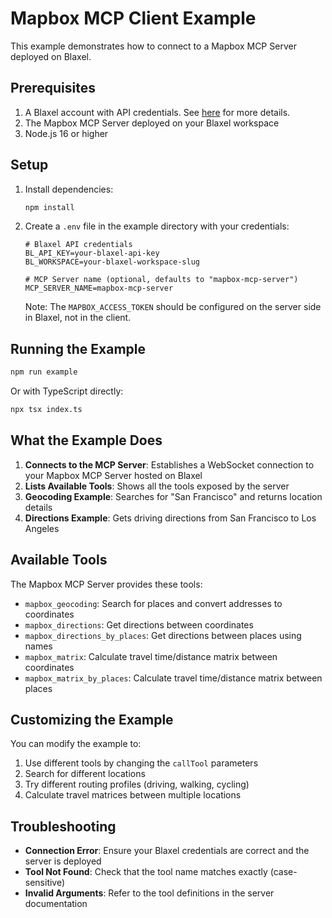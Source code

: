 # Mapbox MCP Client Example

This example demonstrates how to connect to a Mapbox MCP Server deployed on Blaxel.

## Prerequisites

1. A Blaxel account with API credentials. See [here](https://docs.blaxel.ai/Security/Access-tokens#api-keys) for more details.
2. The Mapbox MCP Server deployed on your Blaxel workspace
3. Node.js 16 or higher

## Setup

1. Install dependencies:
   ```bash
   npm install
   ```

2. Create a `.env` file in the example directory with your credentials:
   ```env
   # Blaxel API credentials
   BL_API_KEY=your-blaxel-api-key
   BL_WORKSPACE=your-blaxel-workspace-slug

   # MCP Server name (optional, defaults to "mapbox-mcp-server")
   MCP_SERVER_NAME=mapbox-mcp-server
   ```

   Note: The `MAPBOX_ACCESS_TOKEN` should be configured on the server side in Blaxel, not in the client.

## Running the Example

```bash
npm run example
```

Or with TypeScript directly:

```bash
npx tsx index.ts
```

## What the Example Does

1. **Connects to the MCP Server**: Establishes a WebSocket connection to your Mapbox MCP Server hosted on Blaxel
2. **Lists Available Tools**: Shows all the tools exposed by the server
3. **Geocoding Example**: Searches for "San Francisco" and returns location details
4. **Directions Example**: Gets driving directions from San Francisco to Los Angeles

## Available Tools

The Mapbox MCP Server provides these tools:

- `mapbox_geocoding`: Search for places and convert addresses to coordinates
- `mapbox_directions`: Get directions between coordinates
- `mapbox_directions_by_places`: Get directions between places using names
- `mapbox_matrix`: Calculate travel time/distance matrix between coordinates
- `mapbox_matrix_by_places`: Calculate travel time/distance matrix between places

## Customizing the Example

You can modify the example to:

1. Use different tools by changing the `callTool` parameters
2. Search for different locations
3. Try different routing profiles (driving, walking, cycling)
4. Calculate travel matrices between multiple locations

## Troubleshooting

- **Connection Error**: Ensure your Blaxel credentials are correct and the server is deployed
- **Tool Not Found**: Check that the tool name matches exactly (case-sensitive)
- **Invalid Arguments**: Refer to the tool definitions in the server documentation 